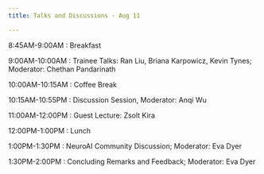 ```yaml
---
title: Talks and Discussions - Aug 11

---
```


8:45AM-9:00AM
: Breakfast

9:00AM-10:00AM
: Trainee Talks\: Ran Liu, Briana Karpowicz, Kevin Tynes; Moderator\: Chethan Pandarinath

10:00AM-10:15AM
: Coffee Break

10:15AM-10:55PM
: Discussion Session, Moderator\: Anqi Wu

11:00AM-12:00PM
: Guest Lecture\: Zsolt Kira 

12:00PM-1:00PM
: Lunch

1:00PM-1:30PM
: NeuroAI Community Discussion; Moderator\: Eva Dyer

1:30PM-2:00PM
: Concluding Remarks and Feedback; Moderator\: Eva Dyer








